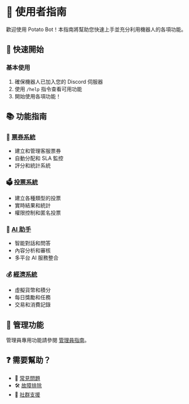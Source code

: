 # 📖 使用者指南

歡迎使用 Potato Bot！本指南將幫助您快速上手並充分利用機器人的各項功能。

## 🚀 快速開始

### 基本使用
1. 確保機器人已加入您的 Discord 伺服器
2. 使用 `/help` 指令查看可用功能
3. 開始使用各項功能！

## 📚 功能指南

### 🎫 [票券系統](ticket-system.md)
- 建立和管理客服票券
- 自動分配和 SLA 監控
- 評分和統計系統

### 🗳️ [投票系統](voting-system.md)
- 建立各種類型的投票
- 實時結果和統計
- 權限控制和匿名投票

### 🤖 [AI 助手](ai-assistant.md)
- 智能對話和問答
- 內容分析和審核
- 多平台 AI 服務整合

### 💰 [經濟系統](economy-system.md)
- 虛擬貨幣和積分
- 每日獎勵和任務
- 交易和消費記錄

## 🔧 管理功能

管理員專用功能請參閱 [管理員指南](../admin-guide/README.md)。

## ❓ 需要幫助？

- 📝 [常見問題](faq.md)
- 🛠️ [故障排除](troubleshooting.md)
- 💬 [社群支援](https://discord.gg/your-server)
